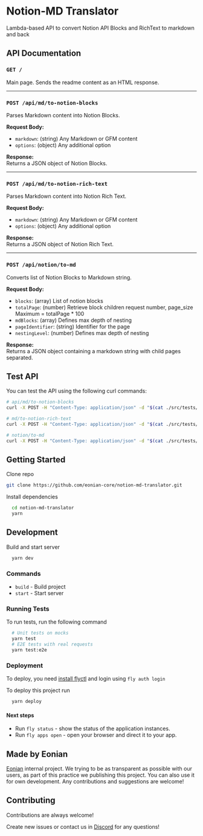 # Notion-MD Translator

Lambda-based API to convert Notion API Blocks and RichText to markdown and back

## API Documentation

### `GET /`

Main page. Sends the readme content as an HTML response.

---

### `POST /api/md/to-notion-blocks`

Parses Markdown content into Notion Blocks.

**Request Body:**

- `markdown`: (string) Any Markdown or GFM content
- `options`: (object) Any additional option

**Response:**  
Returns a JSON object of Notion Blocks.

---

### `POST /api/md/to-notion-rich-text`

Parses Markdown content into Notion Rich Text.

**Request Body:**

- `markdown`: (string) Any Markdown or GFM content
- `options`: (object) Any additional option

**Response:**  
Returns a JSON object of Notion Rich Text.

---

### `POST /api/notion/to-md`

Converts list of Notion Blocks to Markdown string.

**Request Body:**

- `blocks`: (array) List of notion blocks
- `totalPage`: (number) Retrieve block children request number, page_size Maximum = totalPage * 100
- `mdBlocks`: (array) Defines max depth of nesting
- `pageIdentifier`: (string) Identifier for the page
- `nestingLevel`: (number) Defines max depth of nesting

**Response:**  
Returns a JSON object containing a markdown string with child pages separated.

## Test API

You can test the API using the following curl commands:

```bash
# api/md/to-notion-blocks
curl -X POST -H "Content-Type: application/json" -d "$(cat ./src/tests/md.test.json)" http://localhost:3000/api/md/to-notion-blocks

# md/to-notion-rich-text
curl -X POST -H "Content-Type: application/json" -d "$(cat ./src/tests/md.test.json)" http://localhost:3000/api/md/to-notion-rich-text

# notion/to-md
curl -X POST -H "Content-Type: application/json" -d "$(cat ./src/tests/notion.test.json)" http://localhost:3000/api/notion/to-md

```

## Getting Started

Clone repo

```bash
git clone https://github.com/eonian-core/notion-md-translator.git
```

Install dependencies

```bash
  cd notion-md-translator
  yarn
```

## Development

Build and start server

```bash
  yarn dev
```

### Commands

- `build` - Build project
- `start` - Start server

### Running Tests

To run tests, run the following command

```bash
  # Unit tests on mocks
  yarn test
  # E2E tests with real requests
  yarn test:e2e
```

### Deployment

To deploy, you need [install flyctl](https://fly.io/docs/hands-on/install-flyctl/) and login using `fly auth login`

To deploy this project run

```bash
  yarn deploy
```

#### Next steps

- Run `fly status` - show the status of the application instances.
- Run `fly apps open` - open your browser and direct it to your app.

## Made by Eonian

[Eonian](https://eonian.finance) internal project. We trying to be as transparent as possible with our users, as part of this practice we publishing this project.
You can also use it for own development. Any contributions and suggestions are welcome!

## Contributing

Contributions are always welcome!

Create new issues or contact us in [Discord](https://discord.gg/8mcUPPYJmj) for any questions!
